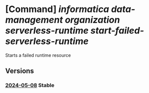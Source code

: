 # [Command] _informatica data-management organization serverless-runtime start-failed-serverless-runtime_

Starts a failed runtime resource

## Versions

### [2024-05-08](/Resources/mgmt-plane/L3N1YnNjcmlwdGlvbnMve30vcmVzb3VyY2Vncm91cHMve30vcHJvdmlkZXJzL2luZm9ybWF0aWNhLmRhdGFtYW5hZ2VtZW50L29yZ2FuaXphdGlvbnMve30vc2VydmVybGVzc3J1bnRpbWVzL3t9L3N0YXJ0ZmFpbGVkc2VydmVybGVzc3J1bnRpbWU=/2024-05-08.xml) **Stable**

<!-- mgmt-plane /subscriptions/{}/resourcegroups/{}/providers/informatica.datamanagement/organizations/{}/serverlessruntimes/{}/startfailedserverlessruntime 2024-05-08 -->
